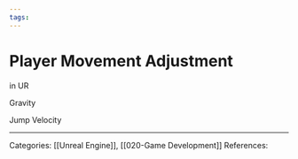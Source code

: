 ```yaml
---
tags:
---
```

# Player Movement Adjustment
in UR

Gravity

Jump Velocity



---
Categories: [[Unreal Engine]], [[020-Game Development]]
References:
